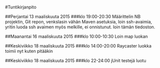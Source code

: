 #Tuntikirjanpito

##Perjantai 13 maaliskuuta 2015
###klo 19:00-20:30
	Määrittelin NB projektin, Git repon, venkslasin vähän Maven asetuksia, loin ssh-avaimia, yritin luoda ssh avaimen myös melkille, ei onnistunut. loin tämän tiedoston. 


##Maanantai 16 maaliskuuta 2015
###klo 10:00-10:30
	Loin map luokan

##Keskiviikko 18 maaliskuuta 2015
###klo 14:00-20:00
	Raycaster luokka toimii nyt kuten pitääkin


##Keskiviikko 18 maaliskuuta 2015
###klo 22-24:00
	jUnit testejä luotu
